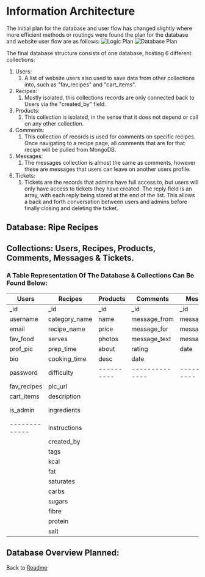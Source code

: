 # Information Architecture
The initial plan for the database and user flow has changed slightly where more efficient methods or routings were found 
the plan for the database and website user flow are as follows:
![Logic Plan](/readme-supporting-docs/website_logic_plan.jpg)
![Database Plan](/readme-supporting-docs/database_overview.jpg)


The final database structure consists of one database, hosting 6 different collections:
1. Users: 
    1. A list of website users also used to save data from other collections into, such as "fav_recipes" and "cart_items".
2. Recipes:
    1. Mostly isolated, this collections records are only connected back to Users via the "created_by" field.
3. Products:
    1. This collection is isolated, in the sense that it does not depend or call on any other collection.
4. Comments:
    1. This collection of records is used for comments on specific recipes. Once navigating to a recipe page, all comments that are for that recipe 
    will be pulled from MongoDB.
5. Messages:
    1. The messages collection is almost the same as comments, however these are messages that users can leave on another users profile. 
6. Tickets:
    1. Tickets are the records that admins have full access to, but users will only have access to tickets they have created. The reply field 
    is an array, with each reply being stored at the end of the list. This allows a back and forth conversation between users and admins before finally closing 
    and deleting the ticket.


## Database: Ripe Recipes
## Collections: Users, Recipes, Products, Comments, Messages & Tickets.

### A Table Representation Of The Database & Collections Can Be Found Below:

| Users       | Recipes       | Products | Comments     | Messages     | Tickets       |
|-------------|---------------|----------|--------------|--------------|---------------|
| _id         | _id           | _id      | _id          | _id          | _id           |
| username    | category_name | name     | message_from | message_from | query_type    |
| email       | recipe_name   | price    | message_for  | message_for  | details       |
| fav_food    | serves        | photos   | message_text | message_text | submit_by     |
| prof_pic    | prep_time     | about    | rating       | date         | user_id       |
| bio         | cooking_time  | desc     | date         |              | ticket_opened |
| password    | difficulty    |----------|--------------|--------------| reply         |
| fav_recipes | pic_url       |          |              |              | open_ticket   |
| cart_items  | description   |          |              |              | closed_by     |
| is_admin    | ingredients   |          |              |              |---------------|
|-------------| instructions  |          |              |              |               |
|             | created_by    |          |              |              |               |
|             | tags          |          |              |              |               |
|             | kcal          |          |              |              |               |
|             | fat           |          |              |              |               |
|             | saturates     |          |              |              |               |
|             | carbs         |          |              |              |               |
|             | sugars        |          |              |              |               |
|             | fibre         |          |              |              |               |
|             | protein       |          |              |              |               |
|             | salt          |          |              |              |               |

## Database Overview Planned:

Back to [Readme](../../README.md)

